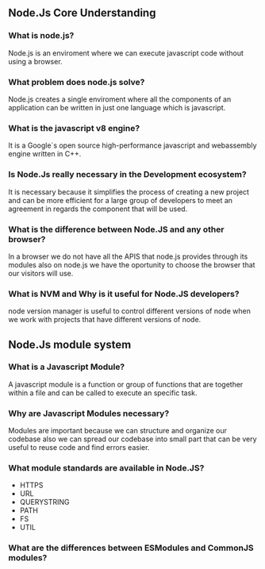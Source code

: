 ## Node.Js Core Understanding

### What is node.js?

Node.js is an enviroment where we can execute javascript code without using a browser.

### What problem does node.js solve?

Node.js creates a single enviroment where all the components of an application can be written in just one language which is javascript.

### What is the javascript v8 engine?

It is a Google´s open source high-performance javascript and webassembly engine written in C++.

### Is Node.Js really necessary in the Development ecosystem?

It is necessary because it simplifies the process of creating a new project and can be more efficient for a large group of developers to meet an agreement in regards the component that will be used.

### What is the difference between Node.JS and any other browser?

In a browser we do not have all the APIS that node.js provides through its modules also on node.js we have the oportunity to choose the browser that our visitors will use.

### What is NVM and Why is it useful for Node.JS developers?

node version manager is useful to control different versions of node when we work with projects that have different versions of node.

## Node.Js module system

### What is a Javascript Module?

A javascript module is a function or group of functions that are together within a file and can be called to execute an specific task.

### Why are Javascript Modules necessary?

Modules are important because we can structure and organize our codebase also we can spread our codebase into small part that can be very useful to reuse code and find errors easier.

### What module standards are available in Node.JS?

- HTTPS
- URL
- QUERYSTRING
- PATH
- FS
- UTIL

### What are the differences between ESModules and CommonJS modules?

